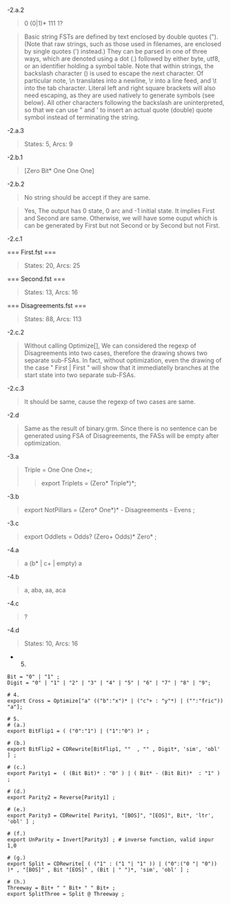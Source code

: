 -2.a.2
> 0 (0|1)* 111 1?

> Basic string FSTs are defined by text enclosed by double quotes ("). (Note that raw strings, such as those used in filenames, are enclosed by single quotes (') instead.) They can be parsed in one of three ways, which are denoted using a dot (.) followed by either byte, utf8, or an identifier holding a symbol table. Note that within strings, the backslash character (\) is used to escape the next character. Of particular note, \n translates into a newline, \r into a line feed, and \t into the tab character. Literal left and right square brackets will also need escaping, as they are used natively to generate symbols (see below). All other characters following the backslash are uninterpreted, so that we can use \" and \' to insert an actual quote (double) quote symbol instead of terminating the string.


-2.a.3
> States: 5, Arcs: 9



-2.b.1
> [Zero Bit* One One One]

-2.b.2
> No string should be accept if they are same.

> Yes, The output has 0 state, 0 arc and -1 initial state. It implies First and Second are same. Otherwise, we will have some ouput which is can be generated by First but not Second or by Second but not First.

-2.c.1

=== First.fst ===
> States: 20, Arcs: 25

=== Second.fst ===
> States: 13, Arcs: 16

=== Disagreements.fst ===
> States: 88, Arcs: 113

-2.c.2
> Without calling Optimize[], We can considered the regexp of Disagreements into two cases, therefore the drawing shows two separate sub-FSAs. In fact, without optimization, even the drawing of the case " First | First " will show that it immediatelly branches at the start state into two separate sub-FSAs. 

-2.c.3
> It should be same, cause the regexp of two cases are same.

-2.d
> Same as the result of binary.grm. Since there is no sentence can be generated using FSA of Disagreements, the FASs will be empty after optimization.


-3.a

> Triple = One One One+;
>> export Triplets = (Zero* Triple*)*;

-3.b

> export NotPillars = (Zero* One*)* - Disagreements - Evens ;

-3.c

> export Oddlets = Odds? (Zero+ Odds)* Zero* ;

-4.a

> a (b* | c+ | empty) a

-4.b

> a, aba, aa, aca 

-4.c

> ?

-4.d

> States: 10, Arcs: 16


- 5.

```
Bit = "0" | "1" ;
Digit = "0" | "1" | "2" | "3" | "4" | "5" | "6" | "7" | "8" | "9";

# 4.
export Cross = Optimize["a" (("b":"x")* | ("c"+ : "y"*) | ("":"fric")) "a"];

# 5.
# (a.)
export BitFlip1 = ( ("0":"1") | ("1":"0") )* ;

# (b.)
export BitFlip2 = CDRewrite[BitFlip1, ""  , "" , Digit*, 'sim', 'obl' ] ;

# (c.)
export Parity1 =  ( (Bit Bit)* : "0" ) | ( Bit* - (Bit Bit)*  : "1" ) ;

# (d.)
export Parity2 = Reverse[Parity1] ;

# (e.)
export Parity3 = CDRewrite[ Parity1, "[BOS]", "[EOS]", Bit*, 'ltr', 'obl' ] ;

# (f.)
export UnParity = Invert[Parity3] ; # inverse function, valid inpur 1,0

# (g.)
export Split = CDRewrite[ ( ("1" : ("1 "| "1" )) | ("0":("0 "| "0")) )* , "[BOS]" , Bit "[EOS]" , (Bit | " ")*, 'sim', 'obl' ] ;

# (h.)
Threeway = Bit+ " " Bit+ " " Bit+ ;
export SplitThree = Split @ Threeway ;
```




